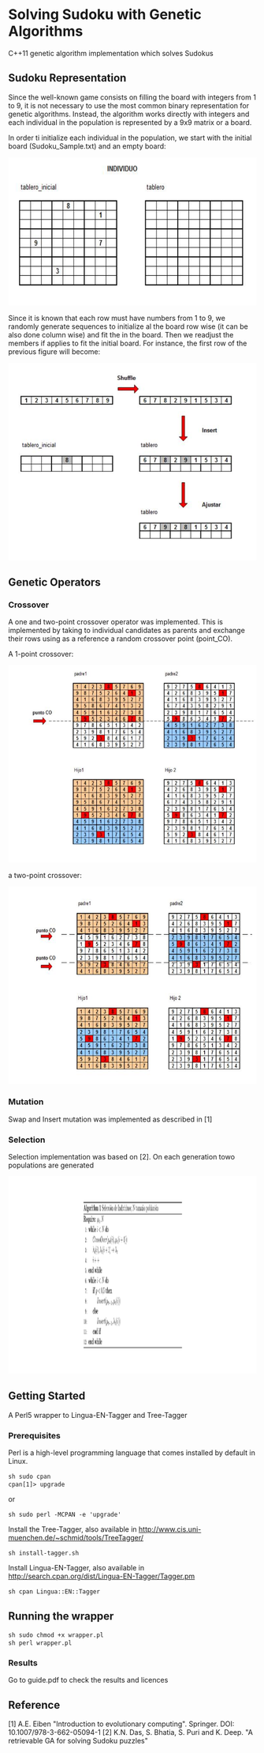 # Solving Sudoku with Genetic Algorithms

C++11 genetic algorithm implementation which solves Sudokus  

## Sudoku Representation

Since the well-known game consists on filling the board with integers
from 1 to 9, it is not necessary to use the most common binary representation
for genetic algorithms. Instead, the algorithm works directly with integers and
each individual in the population is represented by a 9x9 matrix or a board. 

In order ti initialize each individual in the population, we start with the
initial board (Sudoku_Sample.txt) and an empty board:

<p align="center">
<img height="300" src="https://github.com/rnavares/Solving-Sudoku-with-Genetic-Algortihms-/blob/master/Figures/Figura1.jpg">
</p>

Since it is known that each row must have numbers from 1 to 9, we randomly
generate sequences to initialize al the board row wise (it can be also done
column wise) and fit the in the board. Then we readjust the members if applies to
fit the initial board. For instance, the first row of the previous figure will 
become:

<p align="center">
<img height="400" src="https://github.com/rnavares/Solving-Sudoku-with-Genetic-Algortihms-/blob/master/Figures/Figura2.jpg">
</p>

## Genetic Operators

### Crossover

A one and two-point crossover operator was implemented. This is implemented by
taking to individual candidates as parents and exchange their rows using as
a reference a random crossover point (point_CO). 

A 1-point crossover:

<p align="center">
<img height="400" src="https://github.com/rnavares/Solving-Sudoku-with-Genetic-Algortihms-/blob/master/Figures/Figura3.jpg">
</p>

a two-point crossover:

<p align="center">
<img height="400" src="https://github.com/rnavares/Solving-Sudoku-with-Genetic-Algortihms-/blob/master/Figures/Figura4.jpg">
</p>

### Mutation

Swap and Insert mutation was implemented as described in [1]

### Selection

Selection implementation was based on [2]. On each generation towo populations are
generated

<p align="center">
<img height="400" src="https://github.com/rnavares/Solving-Sudoku-with-Genetic-Algortihms-/blob/master/Figures/algorithm.png">
</p>

## Getting Started

A Perl5 wrapper to Lingua-EN-Tagger and Tree-Tagger 

### Prerequisites

Perl is a high-level programming language that comes installed by default in Linux.

```
sh sudo cpan
cpan[1]> upgrade
```

or 

```
sh sudo perl -MCPAN -e 'upgrade'
```


Install the Tree-Tagger, also available in http://www.cis.uni-muenchen.de/~schmid/tools/TreeTagger/

```
sh install-tagger.sh
```

Install Lingua-EN-Tagger, also available in http://search.cpan.org/dist/Lingua-EN-Tagger/Tagger.pm

```
sh cpan Lingua::EN::Tagger
```


## Running the wrapper

```
sh sudo chmod +x wrapper.pl
sh perl wrapper.pl
```

### Results

Go to guide.pdf to check the results and licences 

## Reference

[1] A.E. Eiben "Introduction to evolutionary computing". Springer. DOI: 10.1007/978-3-662-05094-1
[2] K.N. Das, S. Bhatia, S. Puri and K. Deep. "A retrievable GA for solving Sudoku puzzles"
